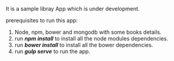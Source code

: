 It is a sample libray App which is under development.

prerequisites to run this app:
  1. Node, npm, bower and mongodb with some books details.
  2. run <strong><i>npm install</i></strong> to install all the node modules dependencies.
  3. run <strong><i>bower install</i></strong> to install all the bower dependencies.
  4. run <strong><i>gulp serve</i></strong> to run the app.
